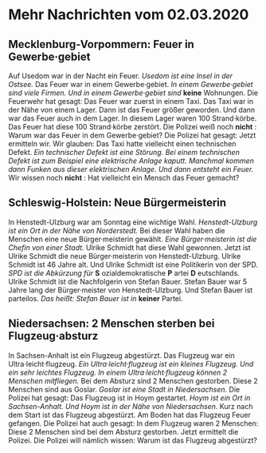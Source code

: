 # Mehr Nachrichten vom 02.03.2020


## Mecklenburg-Vorpommern: Feuer in Gewerbe·gebiet
Auf Usedom war in der Nacht ein Feuer.  *Usedom ist eine Insel in der Ostsee.*  Das Feuer war in einem Gewerbe·gebiet.  *In einem Gewerbe·gebiet sind viele Firmen.*   *Und in einem Gewerbe·gebiet sind*  **keine** Wohnungen. Die Feuerwehr hat gesagt: Das Feuer war zuerst in einem Taxi. Das Taxi war in der Nähe von einem Lager. Dann ist das Feuer größer geworden. Und dann war das Feuer auch in dem Lager. In diesem Lager waren 100 Strand·körbe. Das Feuer hat diese 100 Strand·körbe zerstört. Die Polizei weiß noch **nicht** : Warum war das Feuer in dem Gewerbe·gebiet? Die Polizei hat gesagt: Jetzt ermitteln wir. Wir glauben: Das Taxi hatte vielleicht einen technischen Defekt.  *Ein technischer Defekt ist eine Störung.*   *Bei einem technischen Defekt ist zum Beispiel eine elektrische Anlage kaputt.*   *Manchmal kommen dann Funken aus dieser elektrischen Anlage.*   *Und dann entsteht ein Feuer.*  Wir wissen noch **nicht** : Hat vielleicht ein Mensch das Feuer gemacht? 

## Schleswig-Holstein: Neue Bürgermeisterin
In Henstedt-Ulzburg war am Sonntag eine wichtige Wahl.  *Henstedt-Ulzburg ist ein Ort in der Nähe von Norderstedt.*  Bei dieser Wahl haben die Menschen eine neue Bürger·meisterin gewählt.  *Eine Bürger·meisterin ist die Chefin von einer Stadt.*  Ulrike Schmidt hat diese Wahl gewonnen. Jetzt ist Ulrike Schmidt die neue Bürger·meisterin von Henstedt-Ulzburg. Ulrike Schmidt ist 46 Jahre alt. Und Ulrike Schmidt ist eine Politikerin von der SPD.  *SPD ist die Abkürzung für*  **S** ozialdemokratische **P** artei **D** eutschlands. Ulrike Schmidt ist die Nachfolgerin von Stefan Bauer. Stefan Bauer war 5 Jahre lang der Bürger·meister von Henstedt-Ulzburg. Und Stefan Bauer ist parteilos. *Das heißt:*   *Stefan Bauer ist in*  **keiner** Partei. 

## Niedersachsen: 2 Menschen sterben bei Flugzeug·absturz
In Sachsen-Anhalt ist ein Flugzeug abgestürzt. Das Flugzeug war ein Ultra·leicht·flugzeug.  *Ein Ultra·leicht·flugzeug ist ein kleines Flugzeug.*   *Und ein sehr leichtes Flugzeug.*   *In einem Ultra·leicht·flugzeug können 2 Menschen mitfliegen.*  Bei dem Absturz sind 2 Menschen gestorben. Diese 2 Menschen sind aus Goslar.  *Goslar ist eine Stadt in Niedersachsen.*  Die Polizei hat gesagt: Das Flugzeug ist in Hoym gestartet.  *Hoym ist ein Ort in Sachsen-Anhalt.*   *Und Hoym ist in der Nähe von Niedersachsen.*  Kurz nach dem Start ist das Flugzeug abgestürzt. Am Boden hat das Flugzeug Feuer gefangen. Die Polizei hat auch gesagt: In dem Flugzeug waren 2 Menschen: Diese 2 Menschen sind bei dem Absturz gestorben. Jetzt ermittelt die Polizei. Die Polizei will nämlich wissen: Warum ist das Flugzeug abgestürzt? 
